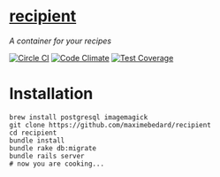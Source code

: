 # [recipient](http://recipient.herokuapp.com)
*A container for your recipes*

[![Circle CI](https://circleci.com/gh/maximebedard/recipient.svg?style=svg)](https://circleci.com/gh/maximebedard/recipient)
[![Code Climate](https://codeclimate.com/github/maximebedard/recipient/badges/gpa.svg)](https://codeclimate.com/github/maximebedard/recipient)
[![Test Coverage](https://codeclimate.com/github/maximebedard/recipient/badges/coverage.svg)](https://codeclimate.com/github/maximebedard/recipient)

# Installation

    brew install postgresql imagemagick
    git clone https://github.com/maximebedard/recipient
    cd recipient
    bundle install
    bundle rake db:migrate
    bundle rails server
    # now you are cooking...
